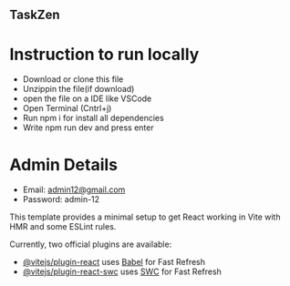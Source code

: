 ## TaskZen
# Instruction to run locally
- Download or clone this file
- Unzippin the file(if download)
- open the file on a IDE like VSCode
- Open Terminal (Cntrl+j)
- Run npm i for install all dependencies
- Write npm run dev and press enter

# Admin Details
- Email: admin12@gmail.com
- Password: admin-12


This template provides a minimal setup to get React working in Vite with HMR and some ESLint rules.

Currently, two official plugins are available:

- [@vitejs/plugin-react](https://github.com/vitejs/vite-plugin-react/blob/main/packages/plugin-react/README.md) uses [Babel](https://babeljs.io/) for Fast Refresh
- [@vitejs/plugin-react-swc](https://github.com/vitejs/vite-plugin-react-swc) uses [SWC](https://swc.rs/) for Fast Refresh
